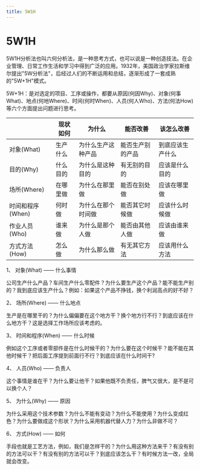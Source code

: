 ```yaml
---
title: 5W1H
---
```


# 5W1H

5W1H分析法也叫六何分析法，是一种思考方式，也可以说是一种创造技法。在企业管理、日常工作生活和学习中得到广泛的应用。1932年，美国政治学家拉斯维尔提出"5W分析法"，后经过人们的不断运用和总结，逐渐形成了一套成熟的"5W+1H"模式。

5W+1H：是对选定的项目、工序或操作，都要从原因(何因Why)、对象(何事What)、地点(何地Where)、时间(何时When)、人员(何人Who)、方法(何法How)等六个方面提出问题进行思考。



|                  | 现状如何 | 为什么             | 能否改善         | 该怎么改善       |
| ---------------- | -------- | ------------------ | ---------------- | ---------------- |
| 对象(What)       | 生产什么 | 为什么生产这种产品 | 能否生产别的产品 | 到底应该生产什么 |
| 目的(Why)        | 什么目的 | 为什么是这种目的   | 有无别的目的     | 应该是什么目的   |
| 场所(Where)      | 在哪里做 | 为什么在那里做     | 能否在别处做     | 应该在哪里做     |
| 时间和程序(When) | 何时做   | 为什么在那个时间做 | 能否其它时候做   | 应该什么时候做   |
| 作业人员(Who)    | 谁来做   | 为什么是那个人做   | 能否由其他人做   | 应该由谁来做     |
| 方式方法(How)    | 怎么做   | 为什么那么做       | 有无其它方法     | 应该用什么方法   |

1、 对象(What) —— 什么事情

公司生产什么产品？车间生产什么零配件？为什么要生产这个产品？能不能生产别的？我到底应该生产什么？例如：如果这个产品不挣钱，换个利润高点的好不好？

2、 场所(Where) —— 什么地点

生产是在哪里干的？为什么偏偏要在这个地方干？换个地方行不行？到底应该在什么地方干？这是选择工作场所应该考虑的。

3、 时间和程序(When) —— 什么时候

例如这个工序或者零部件是在什么时候干的？为什么要在这个时候干？能不能在其他时候干？把后面工序提到前面行不行？到底应该在什么时间干?

4、 人员(Who) —— 负责人

这个事情是谁在干？为什么要让他干？如果他既不负责任，脾气又很大，是不是可以换个人？

5、 为什么(Why) —— 原因

为什么采用这个技术参数？为什么不能有变动？为什么不能使用？为什么变成红色？为什么要做成这个形状？为什么采用机器代替人力？为什么非做不可？

6、 方式(How) —— 如何

手段也就是工艺方法，例如，我们是怎样干的？为什么用这种方法来干？有没有别的方法可以干？有没有别的方法可以干？到底应该怎么干？有时候方法一改，全局就会改变。